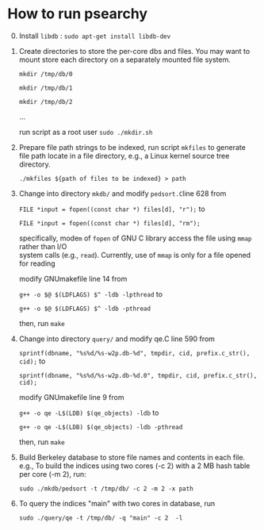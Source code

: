 # How to run psearchy

0. Install `libdb` : `sudo apt-get install libdb-dev`

1. Create directories to store the per-core dbs and files.  You may want to mount store each directory on a separately mounted file system.

    `mkdir /tmp/db/0`

    `mkdir /tmp/db/1`

    `mkdir /tmp/db/2`

    ...
    
    run script as a root user `sudo ./mkdir.sh`
    
2. Prepare file path strings to be indexed, run script `mkfiles` to generate file path locate in a file directory, e.g., a Linux kernel source tree directory.

    `./mkfiles ${path of files to be indexed} > path`
    
3. Change into directory `mkdb/` and modify `pedsort.C`line 628 from

    `FILE *input = fopen((const char *) files[d], "r");` to
    
    `FILE *input = fopen((const char *) files[d], "rm");`
    
    specifically, mode`m` of `fopen` of GNU C library access the file using `mmap` rather than I/O          
    system calls (e.g., `read`). Currently, use of `mmap` is only for a file opened for reading

    modify GNUmakefile line 14 from

    `g++ -o $@ $(LDFLAGS) $^ -ldb -lpthread` to

    `g++ -o $@ $(LDFLAGS) $^ -ldb -pthread`
    
    then, run `make`
    
4. Change into directory `query/` and modify qe.C line 590 from

    `sprintf(dbname, "%s%d/%s-w2p.db-%d", tmpdir, cid, prefix.c_str(), cid);` to
    
    `sprintf(dbname, "%s%d/%s-w2p.db-%d.0", tmpdir, cid, prefix.c_str(), cid);`

    modify GNUmakefile line 9 from

    `g++ -o qe -L$(LDB) $(qe_objects) -ldb` to
    
    `g++ -o qe -L$(LDB) $(qe_objects) -ldb -pthread`
    
    then, run `make`
    
5. Build Berkeley database to store file names and contents in each file. e.g., To build the indices using two cores (-c 2) with a 2 MB hash table per core (-m 2), run:

    `sudo ./mkdb/pedsort -t /tmp/db/ -c 2 -m 2 -x path`
    
6. To query the indices "main" with two cores in database, run

     `sudo ./query/qe -t /tmp/db/ -q "main" -c 2  -l`
